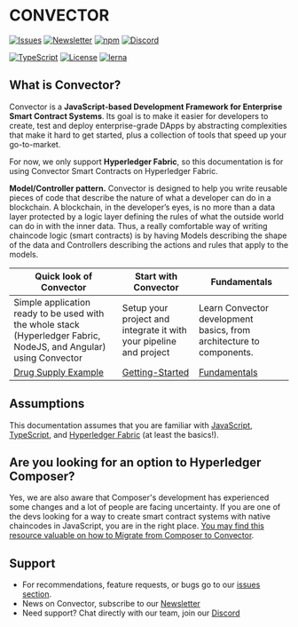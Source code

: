 # CONVECTOR

[![Issues](https://img.shields.io/github/issues-raw/@worldsibu/convector.svg)](https://github.com/worldsibu/convector/issues)
[![Newsletter](https://img.shields.io/badge/Newsletter--orange.svg)](https://worldsibu.io/subscribe/)
[![npm](https://img.shields.io/npm/v/@worldsibu/convector-core-chaincode.svg)](https://www.npmjs.com/package/@worldsibu/convector-core-chaincode)
[![Discord](https://img.shields.io/discord/469152206638284800.svg)](https://discord.gg/twRwpWt)

[![TypeScript](https://badges.frapsoft.com/typescript/code/typescript.svg?v=101)](https://github.com/ellerbrock/typescript-badges/)
[![License](https://img.shields.io/badge/License-Apache%202.0-blue.svg)](https://opensource.org/licenses/Apache-2.0)
[![lerna](https://img.shields.io/badge/maintained%20with-lerna-cc00ff.svg)](https://lernajs.io/)

## What is Convector?

Convector is a **JavaScript-based Development Framework for Enterprise Smart Contract Systems**. Its goal is to make it easier for developers to create, test and deploy enterprise-grade DApps by abstracting complexities that make it hard to get started, plus a collection of tools that speed up your go-to-market.

For now, we only support **Hyperledger Fabric**, so this documentation is for using Convector Smart Contracts on Hyperledger Fabric.

**Model/Controller pattern.**  Convector is designed to help you write reusable pieces of code that describe the nature of what a developer can do in a blockchain. A blockchain, in the developer’s eyes, is no more than a data layer protected by a logic layer defining the rules of what the outside world can do in with the inner data. Thus, a really comfortable way of writing chaincode logic (smart contracts) is by having Models describing the shape of the data and Controllers describing the actions and rules that apply to the models.

| Quick look of Convector | Start with Convector | Fundamentals |
| --- | --- | --- |
| Simple application ready to be used with the whole stack (Hyperledger Fabric, NodeJS, and Angular) using Convector | Setup your project and integrate it with your pipeline and project | Learn Convector development basics, from architecture to components. |
| [Drug Supply Example](https://github.com/worldsibu/convector-example-drug-supply-chain) | [Getting-Started](https://worldsibu.github.io/convector/modules/getting_started.html) | [Fundamentals](https://worldsibu.github.io/convector/modules/fundamentals.html) |

## Assumptions

This documentation assumes that you are familiar with [JavaScript](https://developer.mozilla.org/en-US/docs/Web/JavaScript/A_re-introduction_to_JavaScript), [TypeScript](https://www.typescriptlang.org/docs/handbook/typescript-in-5-minutes.html), and [Hyperledger Fabric](https://hyperledger-fabric.readthedocs.io/en/release-1.3/) (at least the basics!).

## Are you looking for an option to Hyperledger Composer?

Yes, we are also aware that Composer's development has experienced some changes and a lot of people are facing uncertainty. If you are one of the devs looking for a way to create smart contract systems with native chaincodes in JavaScript, you are in the right place. <a href="https://medium.com/worldsibu/migrating-from-hyperledger-composer-to-convector-framework-marbles-example-7056b0c0f8f1" target="_blank">You may find this resource valuable on how to Migrate from Composer to Convector</a>.

## Support

* For recommendations, feature requests, or bugs go to our [issues section](https://github.com/worldsibu/convector/issues).
* News on Convector, subscribe to our [Newsletter](https://worldsibu.io/subscribe/)
* Need support? Chat directly with our team, join our [Discord](https://discord.gg/twRwpWt)
